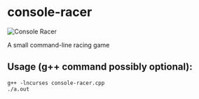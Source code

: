 # console-racer

![Console Racer](https://cazares.github.io/images/console-racer-quick-demo-gif.gif)

A small command-line racing game

## Usage (g++ command possibly optional):
	g++ -lncurses console-racer.cpp
	./a.out 
